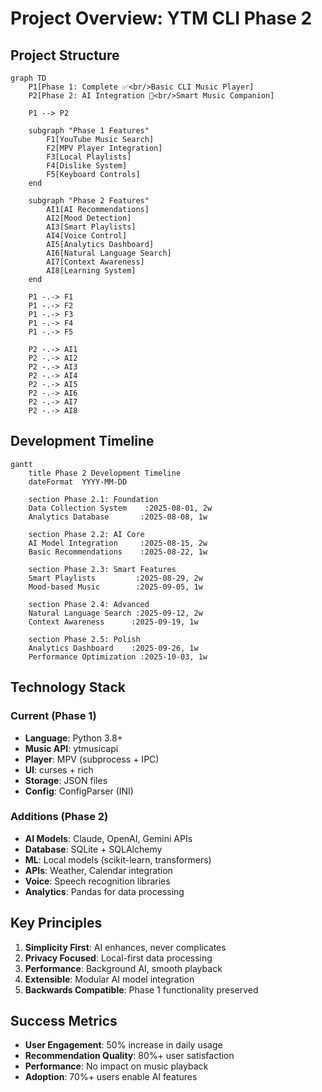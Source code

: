 # Project Overview: YTM CLI Phase 2

## Project Structure

```mermaid
graph TD
    P1[Phase 1: Complete ✅<br/>Basic CLI Music Player]
    P2[Phase 2: AI Integration 🚧<br/>Smart Music Companion]
    
    P1 --> P2
    
    subgraph "Phase 1 Features"
        F1[YouTube Music Search]
        F2[MPV Player Integration]
        F3[Local Playlists]
        F4[Dislike System]
        F5[Keyboard Controls]
    end
    
    subgraph "Phase 2 Features"
        AI1[AI Recommendations]
        AI2[Mood Detection]
        AI3[Smart Playlists]
        AI4[Voice Control]
        AI5[Analytics Dashboard]
        AI6[Natural Language Search]
        AI7[Context Awareness]
        AI8[Learning System]
    end
    
    P1 -.-> F1
    P1 -.-> F2  
    P1 -.-> F3
    P1 -.-> F4
    P1 -.-> F5
    
    P2 -.-> AI1
    P2 -.-> AI2
    P2 -.-> AI3
    P2 -.-> AI4
    P2 -.-> AI5
    P2 -.-> AI6
    P2 -.-> AI7
    P2 -.-> AI8
```

## Development Timeline

```mermaid
gantt
    title Phase 2 Development Timeline
    dateFormat  YYYY-MM-DD
    
    section Phase 2.1: Foundation
    Data Collection System    :2025-08-01, 2w
    Analytics Database       :2025-08-08, 1w
    
    section Phase 2.2: AI Core
    AI Model Integration     :2025-08-15, 2w
    Basic Recommendations    :2025-08-22, 1w
    
    section Phase 2.3: Smart Features  
    Smart Playlists         :2025-08-29, 2w
    Mood-based Music        :2025-09-05, 1w
    
    section Phase 2.4: Advanced
    Natural Language Search :2025-09-12, 2w
    Context Awareness      :2025-09-19, 1w
    
    section Phase 2.5: Polish
    Analytics Dashboard    :2025-09-26, 1w
    Performance Optimization :2025-10-03, 1w
```

## Technology Stack

### Current (Phase 1)
- **Language**: Python 3.8+
- **Music API**: ytmusicapi
- **Player**: MPV (subprocess + IPC)
- **UI**: curses + rich
- **Storage**: JSON files
- **Config**: ConfigParser (INI)

### Additions (Phase 2)
- **AI Models**: Claude, OpenAI, Gemini APIs
- **Database**: SQLite + SQLAlchemy
- **ML**: Local models (scikit-learn, transformers)
- **APIs**: Weather, Calendar integration
- **Voice**: Speech recognition libraries
- **Analytics**: Pandas for data processing

## Key Principles

1. **Simplicity First**: AI enhances, never complicates
2. **Privacy Focused**: Local-first data processing
3. **Performance**: Background AI, smooth playback
4. **Extensible**: Modular AI model integration
5. **Backwards Compatible**: Phase 1 functionality preserved

## Success Metrics

- **User Engagement**: 50% increase in daily usage
- **Recommendation Quality**: 80%+ user satisfaction
- **Performance**: No impact on music playback
- **Adoption**: 70%+ users enable AI features